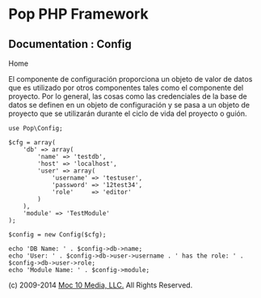 Pop PHP Framework
=================

Documentation : Config
----------------------

Home

El componente de configuración proporciona un objeto de valor de datos
que es utilizado por otros componentes tales como el componente del
proyecto. Por lo general, las cosas como las credenciales de la base de
datos se definen en un objeto de configuración y se pasa a un objeto de
proyecto que se utilizarán durante el ciclo de vida del proyecto o
guión.

    use Pop\Config;

    $cfg = array(
        'db' => array(
            'name' => 'testdb',
            'host' => 'localhost',
            'user' => array(
                'username' => 'testuser',
                'password' => '12test34',
                'role'     => 'editor'
            )
        ),
        'module' => 'TestModule'
    );

    $config = new Config($cfg);

    echo 'DB Name: ' . $config->db->name;
    echo 'User: ' . $config->db->user->username . ' has the role: ' . $config->db->user->role;
    echo 'Module Name: ' . $config->module;

\(c) 2009-2014 [Moc 10 Media, LLC.](http://www.moc10media.com) All
Rights Reserved.
